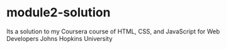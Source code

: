 # module2-solution
Its a solution to my Coursera course of HTML, CSS, and JavaScript for Web Developers Johns Hopkins University 
